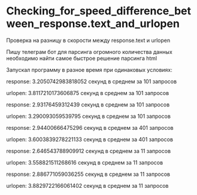 # Checking_for_speed_difference_between_response.text_and_urlopen
Проверка на разницу в скорости между response.text и urlopen

Пишу телеграм бот для парсинга огромного количества данных
необходимо найти самое быстрое решение парсинга html


Запускал программу в разное время при одинаковых условиях:

response: 3.2050742983818052 секунд в среднем за 101 запросов

urlopen: 3.8117210173606875 секунд в среднем за 101 запросов


response: 2.93176459312439 секунд в среднем за 101 запросов

urlopen: 3.290093059539795 секунд в среднем за 101 запросов


response: 2.94400666475296 секунд в среднем за 401 запросов

urlopen: 3.6003839278221133 секунд в среднем за 401 запросов


response: 2.646543788909912 секунд в среднем за 11 запросов

urlopen: 3.558821511268616 секунд в среднем за 11 запросов


response: 2.886771059036255 секунд в среднем за 11 запросов

urlopen: 3.8829722166061402 секунд в среднем за 11 запросов
